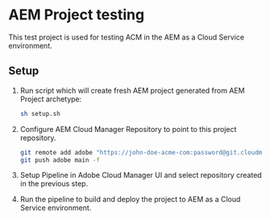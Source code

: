 # AEM Project testing

This test project is used for testing ACM in the AEM as a Cloud Service environment.

## Setup

1. Run script which will create fresh AEM project generated from AEM Project archetype:

    ```bash
    sh setup.sh
    ```

2. Configure AEM Cloud Manager Repository to point to this project repository.

    ```bash
    git remote add adobe "https://john-doe-acme-com:password@git.cloudmanager.adobe.com/program-name/repository-name/"
    git push adobe main -f
    ```


3. Setup Pipeline in Adobe Cloud Manager UI and select repository created in the previous step.
4. Run the pipeline to build and deploy the project to AEM as a Cloud Service environment.